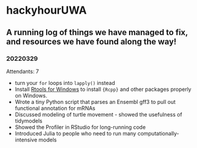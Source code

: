 # hackyhourUWA

A running log of things we have managed to fix, and resources we have found along the way!
---

### 20220329
Attendants: 7
 - turn your `for` loops into `lapply()` instead
 - Install [Rtools for Windows](https://cran.r-project.org/bin/windows/Rtools/rtools40.html) to install `{Rcpp}` and other packages properly on Windows.
 - Wrote a tiny Python script that parses an Ensembl gff3 to pull out functional annotation for mRNAs
 - Discussed modeling of turtle movement - showed the usefulness of tidymodels
 - Showed the Profiler in RStudio for long-running code
 - Introduced Julia to people who need to run many computationally-intensive models
